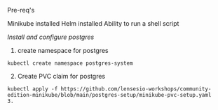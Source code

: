 Pre-req's 

Minikube installed
Helm installed
Ability to run a shell script

*Install and configure postgres*

1. create namespace for postgres
```
kubectl create namespace postgres-system
```
2. Create PVC claim for postgres
```
kubectl apply -f https://github.com/lensesio-workshops/community-edition-minikube/blob/main/postgres-setup/minikube-pvc-setup.yaml
3. 
